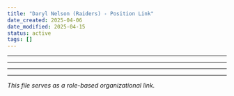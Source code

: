 ```yaml
---
title: "Daryl Nelson (Raiders) - Position Link"
date_created: 2025-04-06
date_modified: 2025-04-15
status: active
tags: []
---
```


---

---

---

---


*This file serves as a role-based organizational link.*

